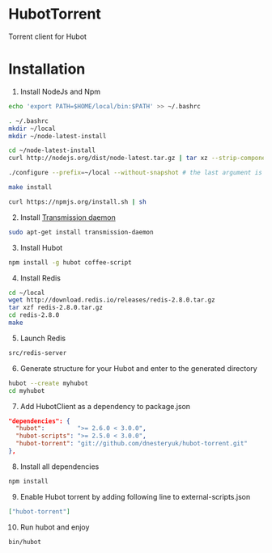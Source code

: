 # HubotTorrent

Torrent client for Hubot

# Installation

1. Install NodeJs and Npm

  ```bash
  echo 'export PATH=$HOME/local/bin:$PATH' >> ~/.bashrc
  
  . ~/.bashrc
  mkdir ~/local
  mkdir ~/node-latest-install
  
  cd ~/node-latest-install
  curl http://nodejs.org/dist/node-latest.tar.gz | tar xz --strip-components=1
  
  ./configure --prefix=~/local --without-snapshot # the last argument is required for ARM processors
  
  make install
  
  curl https://npmjs.org/install.sh | sh
  ```

2. Install [Transmission daemon](http://www.transmissionbt.com/)

  ```bash
  sudo apt-get install transmission-daemon
  ```
  
3. Install Hubot

  ```bash
  npm install -g hubot coffee-script
  ```

4. Install Redis
 
  ```bash
  cd ~/local
  wget http://download.redis.io/releases/redis-2.8.0.tar.gz
  tar xzf redis-2.8.0.tar.gz
  cd redis-2.8.0
  make
  ```

5. Launch Redis

  ```bash
  src/redis-server  
  ```
  
6. Generate structure for your Hubot and enter to the generated directory

  ```bash
  hubot --create myhubot
  cd myhubot
  ```

7. Add HubotClient as a dependency to package.json

  ```json
  "dependencies": {
    "hubot":         ">= 2.6.0 < 3.0.0",
    "hubot-scripts": ">= 2.5.0 < 3.0.0",
    "hubot-torrent": "git://github.com/dnesteryuk/hubot-torrent.git"
  },

  ```
  
8. Install all dependencies
 
  ```bash
  npm install
  ```

9. Enable Hubot torrent by adding following line to external-scripts.json

  ```json
  ["hubot-torrent"]
  ```

10. Run hubot and enjoy

  ```bash
  bin/hubot
  ```

